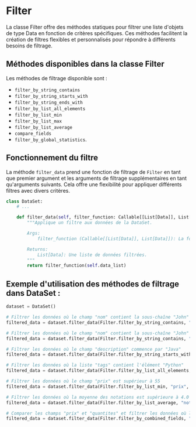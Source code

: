 #  Filter

La classe Filter offre des méthodes statiques pour filtrer une liste d'objets de type Data en fonction de critères spécifiques. Ces méthodes facilitent la création de filtres flexibles et personnalisés pour répondre à différents besoins de filtrage. 


## Méthodes disponibles dans la classe Filter

Les méthodes de filtrage disponible sont : 

- `filter_by_string_contains`
- `filter_by_string_starts_with`
- `filter_by_string_ends_with`
- `filter_by_list_all_elements`
- `filter_by_list_min`
- `filter_by_list_max`
- `filter_by_list_average`
- `compare_fields`
- `filter_by_global_statistics`.

## Fonctionnement du filtre 

La méthode `filter_data` prend une fonction de filtrage de `Filter` en tant que premier argument et les arguments de filtrage supplémentaires en tant qu'arguments suivants. Cela offre une flexibilité pour appliquer différents filtres avec divers critères.

```python
class DataSet:
    # ...

    def filter_data(self, filter_function: Callable[[List[Data]], List[Data]]) -> List[Data]:
        """Applique un filtre aux données de la DataSet.

        Args:
            filter_function (Callable[[List[Data]], List[Data]]): La fonction de filtrage à appliquer.

        Returns:
            List[Data]: Une liste de données filtrées.
        """
        return filter_function(self.data_list)
```


## Exemple d'utilisation des méthodes de filtrage dans DataSet :

```python
dataset = DataSet()

# Filtrer les données où le champ "nom" contient la sous-chaîne "John"
filtered_data = dataset.filter_data(Filter.filter_by_string_contains, "nom", "John")

# Filtrer les données où le champ "nom" contient la sous-chaîne "John"
filtered_data = dataset.filter_data(Filter.filter_by_string_contains, "nom", "John")

# Filtrer les données où le champ "description" commence par "Java"
filtered_data = dataset.filter_data(Filter.filter_by_string_starts_with, "description", "Java")

# Filtrer les données où la liste "tags" contient l'élément "Python"
filtered_data = dataset.filter_data(Filter.filter_by_list_all_elements, "tags", "Python")

# Filtrer les données où le champ "prix" est supérieur à 55
filtered_data = dataset.filter_data(Filter.filter_by_list_min, "prix", 55)

# Filtrer les données où la moyenne des notations est supérieure à 4.0
filtered_data = dataset.filter_data(Filter.filter_by_list_average, "notations", lambda x: sum(x)/len(x) > 4.0)

# Comparer les champs "prix" et "quantites" et filtrer les données où le produit est supérieur à 5000
filtered_data = dataset.filter_data(Filter.filter_by_combined_fields, "prix", "quantites", 5000)

```
